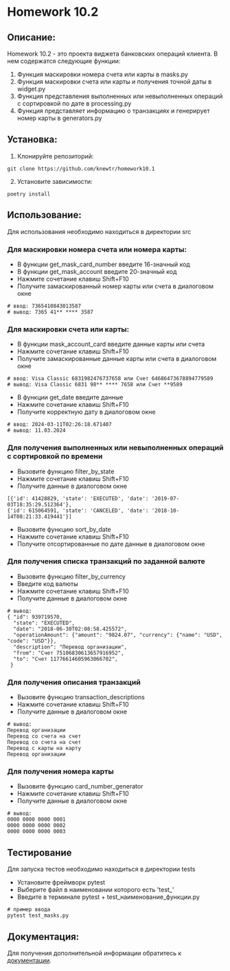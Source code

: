 # Homework 10.2

## Описание:

Homework 10.2 - это проекта виджета банковских операций клиента. В нем содержатся следующие функции:
1. Функция маскировки номера счета или карты в masks.py
2. Функция маскировки счета или карты и получения точной даты в widget.py
3. Функция представления выполненных или невыполненных операций с сортировкой по дате в processing.py
4. Функция представляет информацию о транзакциях и генерирует номер карты в generators.py

## Установка:

1. Клонируйте репозиторий:
```
git clone https://github.com/knewtr/homework10.1
```
2. Установите зависимости:
```
poetry install
```

## Использование:
Для использования необходимо находиться в директории src
### Для маскировки номера счета или номера карты:
* В функции get_mask_card_number введите 16-значный код
* В функции get_mask_account введите 20-значный код
* Нажмите сочетание клавиш Shift+F10
* Получите замаскированный номер карты или счета в диалоговом окне
```
# ввод: 7365410843013587
# вывод: 7365 41** **** 3587
```
### Для маскировки счета или карты:
* В функции mask_account_card введите данные карты или счета
* Нажмите сочетание клавиш Shift+F10
* Получите замаскированные данные карты или счета в диалоговом окне
```
# ввод: Visa Classic 6831982476737658 или Счет 64686473678894779589
# вывод: Visa Classic 6831 98** **** 7658 или Счет **9589
```
* В функции get_date введите данные
* Нажмите сочетание клавиш Shift+F10
* Получите корректную дату в диалоговом окне

```
# ввод: 2024-03-11T02:26:18.671407
# вывод: 11.03.2024
```
### Для получения выполненных или невыполненных операций с сортировкой по времени
* Вызовите функцию filter_by_state
* Нажмите сочетание клавиш Shift+F10
* Получите данные в диалоговом окне
```
[{'id': 41428829, 'state': 'EXECUTED', 'date': '2019-07-03T18:35:29.512364'}, 
{'id': 615064591, 'state': 'CANCELED', 'date': '2018-10-14T08:21:33.419441'}]
```
* Вызовите функцию sort_by_date
* Нажмите сочетание клавиш Shift+F10
* Получите отсортированные по дате данные в диалоговом окне

### Для получения списка транзакций по заданной валюте
* Вызовите функцию filter_by_currency
* Введите код валюты
* Нажмите сочетание клавиш Shift+F10
* Получите данные в диалоговом окне
```
# вывод:
{ "id": 939719570,
  "state": "EXECUTED",
  "date": "2018-06-30T02:08:58.425572",
  "operationAmount": {"amount": "9824.07", "currency": {"name": "USD", "code": "USD"}},
  "description": "Перевод организации",
  "from": "Счет 75106830613657916952",
  "to": "Счет 11776614605963066702",
 }
```

### Для получения описания транзакций
* Вызовите функцию transaction_descriptions
* Нажмите сочетание клавиш Shift+F10
* Получите данные в диалоговом окне

```
# вывод:
Перевод организации
Перевод со счета на счет
Перевод со счета на счет
Перевод с карты на карту
Перевод организации
```

### Для получения номера карты
* Вызовите функцию card_number_generator
* Нажмите сочетание клавиш Shift+F10
* Получите данные в диалоговом окне

```
# вывод:
0000 0000 0000 0001
0000 0000 0000 0002
0000 0000 0000 0003
```

## Тестирование
Для запуска тестов необходимо находиться в директории tests
* Установите фреймворк pytest
* Выберите файл в наименовании которого есть 'test_'
* Введите в терминале pytest + test_наименование_функции.py
```
# пример ввода
pytest test_masks.py
```
## Документация:

Для получения дополнительной информации обратитесь к [документации](README.md).